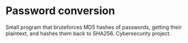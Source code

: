 # Password conversion
Small program that bruteforces MD5 hashes of passwords, getting their plaintext, and hashes them back to SHA256. Cybersecurity project.
